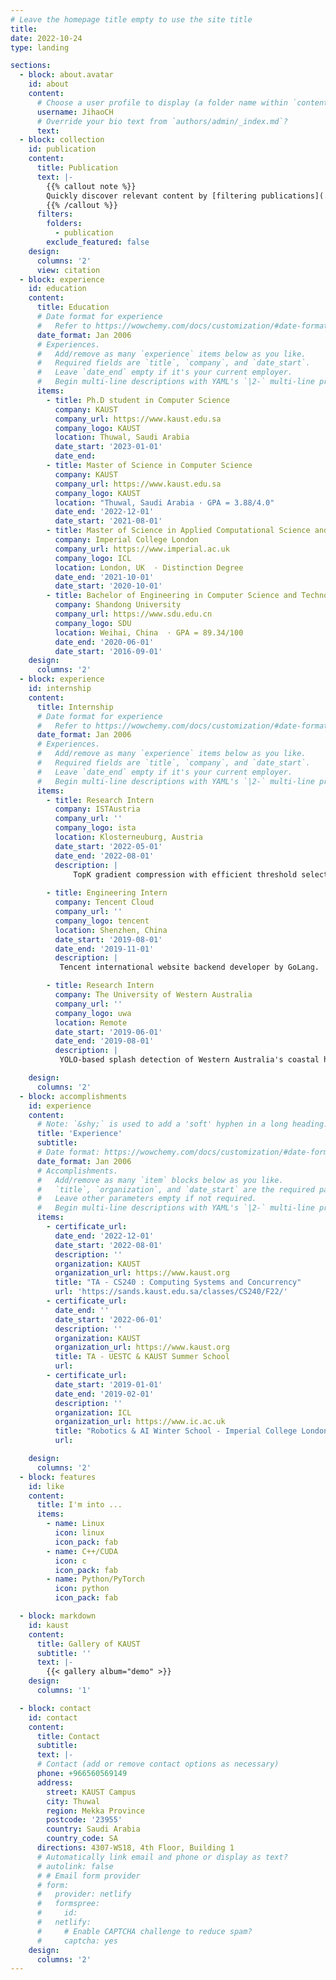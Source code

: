 ```yaml
---
# Leave the homepage title empty to use the site title
title:
date: 2022-10-24
type: landing

sections:
  - block: about.avatar
    id: about
    content:
      # Choose a user profile to display (a folder name within `content/authors/`)
      username: JihaoCH
      # Override your bio text from `authors/admin/_index.md`?
      text:
  - block: collection
    id: publication
    content:
      title: Publication
      text: |-
        {{% callout note %}}
        Quickly discover relevant content by [filtering publications](./publication/).
        {{% /callout %}}
      filters:
        folders:
          - publication
        exclude_featured: false
    design:
      columns: '2'
      view: citation
  - block: experience
    id: education
    content:
      title: Education
      # Date format for experience
      #   Refer to https://wowchemy.com/docs/customization/#date-format
      date_format: Jan 2006
      # Experiences.
      #   Add/remove as many `experience` items below as you like.
      #   Required fields are `title`, `company`, and `date_start`.
      #   Leave `date_end` empty if it's your current employer.
      #   Begin multi-line descriptions with YAML's `|2-` multi-line prefix.
      items:
        - title: Ph.D student in Computer Science
          company: KAUST
          company_url: https://www.kaust.edu.sa
          company_logo: KAUST
          location: Thuwal, Saudi Arabia
          date_start: '2023-01-01'
          date_end:
        - title: Master of Science in Computer Science
          company: KAUST
          company_url: https://www.kaust.edu.sa
          company_logo: KAUST
          location: "Thuwal, Saudi Arabia · GPA = 3.88/4.0"
          date_end: '2022-12-01'
          date_start: '2021-08-01'
        - title: Master of Science in Applied Computational Science and Engineering
          company: Imperial College London
          company_url: https://www.imperial.ac.uk
          company_logo: ICL
          location: London, UK  · Distinction Degree
          date_end: '2021-10-01'
          date_start: '2020-10-01'
        - title: Bachelor of Engineering in Computer Science and Technology
          company: Shandong University
          company_url: https://www.sdu.edu.cn
          company_logo: SDU
          location: Weihai, China  · GPA = 89.34/100
          date_end: '2020-06-01'
          date_start: '2016-09-01'
    design:
      columns: '2'
  - block: experience
    id: internship
    content:
      title: Internship
      # Date format for experience
      #   Refer to https://wowchemy.com/docs/customization/#date-format
      date_format: Jan 2006
      # Experiences.
      #   Add/remove as many `experience` items below as you like.
      #   Required fields are `title`, `company`, and `date_start`.
      #   Leave `date_end` empty if it's your current employer.
      #   Begin multi-line descriptions with YAML's `|2-` multi-line prefix.
      items:
        - title: Research Intern
          company: ISTAustria
          company_url: ''
          company_logo: ista
          location: Klosterneuburg, Austria
          date_start: '2022-05-01'
          date_end: '2022-08-01'
          description: |
              TopK gradient compression with efficient threshold selection by CUDA/C++.
              
        - title: Engineering Intern
          company: Tencent Cloud
          company_url: ''
          company_logo: tencent
          location: Shenzhen, China
          date_start: '2019-08-01'
          date_end: '2019-11-01'
          description: |
           Tencent international website backend developer by GoLang.

        - title: Research Intern
          company: The University of Western Australia
          company_url: ''
          company_logo: uwa
          location: Remote
          date_start: '2019-06-01'
          date_end: '2019-08-01'
          description: |
           YOLO-based splash detection of Western Australia's coastal highway by Python.

    design:
      columns: '2'
  - block: accomplishments
    id: experience
    content:
      # Note: `&shy;` is used to add a 'soft' hyphen in a long heading.
      title: 'Experience'
      subtitle:
      # Date format: https://wowchemy.com/docs/customization/#date-format
      date_format: Jan 2006
      # Accomplishments.
      #   Add/remove as many `item` blocks below as you like.
      #   `title`, `organization`, and `date_start` are the required parameters.
      #   Leave other parameters empty if not required.
      #   Begin multi-line descriptions with YAML's `|2-` multi-line prefix.
      items:
        - certificate_url:
          date_end: '2022-12-01'
          date_start: '2022-08-01'
          description: ''
          organization: KAUST
          organization_url: https://www.kaust.org
          title: "TA - CS240 : Computing Systems and Concurrency"
          url: 'https://sands.kaust.edu.sa/classes/CS240/F22/'
        - certificate_url:
          date_end: ''
          date_start: '2022-06-01'
          description: ''
          organization: KAUST
          organization_url: https://www.kaust.org
          title: TA - UESTC & KAUST Summer School
          url: 
        - certificate_url:
          date_start: '2019-01-01'
          date_end: '2019-02-01'
          description: ''
          organization: ICL
          organization_url: https://www.ic.ac.uk
          title: "Robotics & AI Winter School - Imperial College London Hamlyn Center"
          url: 

    design:
      columns: '2'
  - block: features
    id: like
    content:
      title: I'm into ...
      items:
        - name: Linux
          icon: linux
          icon_pack: fab
        - name: C++/CUDA
          icon: c
          icon_pack: fab
        - name: Python/PyTorch
          icon: python
          icon_pack: fab

  - block: markdown
    id: kaust
    content:
      title: Gallery of KAUST
      subtitle: ''
      text: |-
        {{< gallery album="demo" >}}
    design:
      columns: '1'

  - block: contact
    id: contact
    content:
      title: Contact
      subtitle:
      text: |-
      # Contact (add or remove contact options as necessary)
      phone: +966560569149
      address:
        street: KAUST Campus
        city: Thuwal
        region: Mekka Province
        postcode: '23955'
        country: Saudi Arabia
        country_code: SA
      directions: 4307-WS18, 4th Floor, Building 1
      # Automatically link email and phone or display as text?
      # autolink: false
      # # Email form provider
      # form:
      #   provider: netlify
      #   formspree:
      #     id:
      #   netlify:
      #     # Enable CAPTCHA challenge to reduce spam?
      #     captcha: yes
    design:
      columns: '2'
---
```

